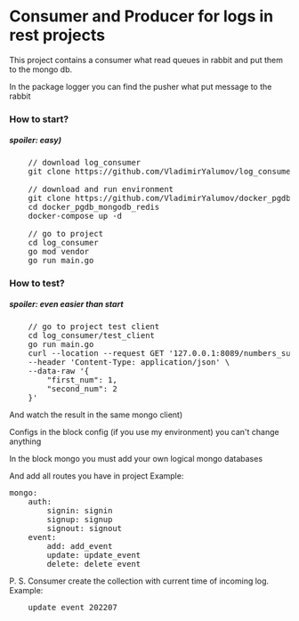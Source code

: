 Consumer and Producer for logs in rest projects
=============================================
This project contains a consumer what read queues in rabbit and put them to the mongo db.

In the package logger you can find the pusher what put message to the rabbit

<h3>How to start?</h3>
<h5>spoiler: easy)</h5>

<pre>
    // download log_consumer
    git clone https://github.com/VladimirYalumov/log_consumer.git

    // download and run environment
    git clone https://github.com/VladimirYalumov/docker_pgdb_mongodb_redis.git
    cd docker_pgdb_mongodb_redis
    docker-compose up -d

    // go to project
    cd log_consumer
    go mod vendor
    go run main.go
</pre>

<h3>How to test?</h3>
<h5>spoiler: even easier than start</h5>

<pre>
    // go to project test client
    cd log_consumer/test_client
    go run main.go
    curl --location --request GET '127.0.0.1:8089/numbers_sum' \
    --header 'Content-Type: application/json' \
    --data-raw '{
        "first_num": 1,
        "second_num": 2
    }'
</pre>
And watch the result in the same mongo client)

Configs
in the block config (if you use my environment) you can't change anything

In the block mongo you must add your own logical mongo databases

And add all routes you have in project
Example:
<pre>
mongo:
    auth:
        signin: signin
        signup: signup
        signout: signout
    event:
        add: add_event
        update: update_event
        delete: delete_event
</pre>

P. S. Consumer create the collection with current time of incoming log.
Example:
<pre>
    update_event_202207
</pre>
